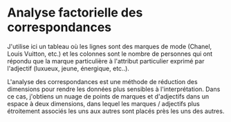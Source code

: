 # Analyse factorielle des correspondances
J'utilise ici un tableau où les lignes sont des marques de mode (Chanel, Louis Vuitton, etc.) et les colonnes sont le nombre de personnes qui ont répondu que la marque particulière à l'attribut particulier exprimé par l'adjectif (luxueux, jeune, énergique, etc..).


L'analyse des correspondances est une méthode de réduction des dimensions pour rendre les données plus sensibles à l'interprétation. Dans ce cas, j'obtiens un nuage de points de marques et d'adjectifs dans un espace à deux dimensions, dans lequel les marques / adjectifs plus étroitement associés les uns aux autres sont placés près les uns des autres.

<p align="center">
  <img src="">
  </p>
